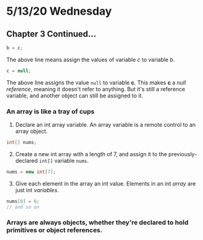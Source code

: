 # 5/13/20 Wednesday 

## Chapter 3 Continued...

```java
b = c;
```
The above line means assign the values of variable _c_ to variable _b_. 

```java
c = null;
```
The above line assigns the value `null` to variable **c**. This makes **c** a _null reference_, meaning it doesn't refer to anything. But it's still a reference variable, and another object can still be assigned to it. 

### An array is like a tray of cups 
1. Declare an int array variable. An array variable is a remote control to an array object. 
```java
int[] nums;
```

2. Create a new int array with a length of 7, and assign it to the previously-declared `int[]` variable `nums`.
```java
nums = new int[7];
```

3. Give each element in the array an int value. Elements in an int _array_ are just int _variables_. 
```java
nums[0] = 6;
// and so on
```

### Arrays are always objects, whether they're declared to hold primitives or object references. 

